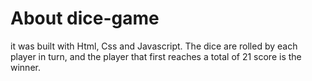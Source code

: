# About dice-game

it was built with Html, Css and Javascript.
The dice are rolled by each player in turn, and the player that first reaches a total of 21 score is the winner.  

